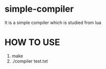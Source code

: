 simple-compiler
===============

It is a simple compiler which is studied from lua

HOW TO USE
==============
1. make
2. ./compiler test.txt
